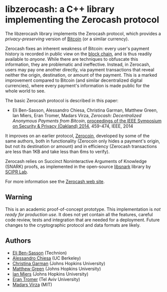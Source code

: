 libzerocash: a C++ library implementing the Zerocash protocol
================================================================================

The libzerocash library implements the Zerocash protocol, which provides a *privacy-preserving* version of [Bitcoin](https://bitcoin.org/) (or a similar currency).

Zerocash fixes an inherent weakness of Bitcoin: every user's payment history is recorded in public view on the [block chain](https://en.bitcoin.it/wiki/Block_chain), and is thus readily available to *anyone*. While there are techniques to obfuscate this information, they are problematic and ineffective. Instead, in Zerocash, users may pay one another directly, via payment transactions that reveal neither the origin, destination, or amount of the payment. This is a marked improvement compared to Bitcoin (and similar decentralized digital currencies), where every payment's information is made public for the whole world to see.

The basic Zerocash protocol is described in this paper:

* Eli Ben-Sasson, Alessandro Chiesa, Christina Garman, Matthew Green, Ian Miers, Eran Tromer, Madars Virza, _Zerocash: Decentralized Anonymous Payments from Bitcoin_, [proceedings of the IEEE Symposium on Security & Privacy (Oakland) 2014](http://www.ieee-security.org/TC/SP2014/), 459-474, IEEE, 2014

It improves on an earlier protocol, [Zerocoin](http://zerocoin.org/), developed by some of the same authors, both in functionality (Zerocoin only hides a payment's origin, but not its destination or amount) and in efficiency (Zerocash transactions are less than 1KB and take less than 6ms to verify).

Zerocash relies on Succinct Noninteractive Arguments of Knowledge (SNARK) proofs, as implemented in the open-source  [libsnark](https://github.com/scipr-lab/libsnark) library by [SCIPR Lab](http://www.scipr-lab.org/).


For more information see the [Zerocash web site](http://zerocash-project.org).

Warning
--------------------------------------------------------------------------------

This is an academic proof-of-concept prototype. This implementation is *not ready for production use*. It does not yet contain all the features, careful code review, tests and integration that are needed for a deployment. Future changes to the cryptographic protocol and data formats are likely.

Authors
--------------------------------------------------------------------------------

* [Eli Ben-Sasson](http://eli.net.technion.ac.il/) (Technion)
* [Alessandro Chiesa](http://www.eecs.berkeley.edu/~alexch/) (UC Berkeley)
* [Christina Garman](http://hms.isi.jhu.edu/index.php/people/7.html) (Johns Hopkins University)
* [Matthew Green](http://spar.isi.jhu.edu/~mgreen/) (Johns Hopkins University)
* [Ian Miers](http://hms.isi.jhu.edu/index.php/people/11.html) (Johns Hopkins University)
* [Eran Tromer](http://www.cs.tau.ac.il/~tromer/) (Tel Aviv University)
* [Madars Virza](https://madars.org/) (MIT)
